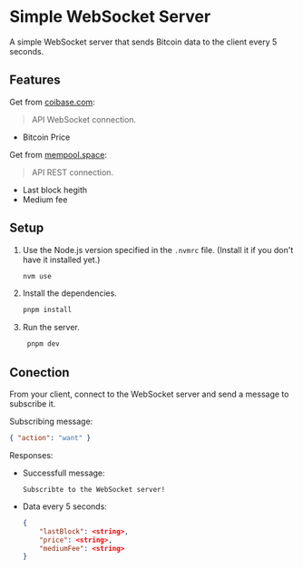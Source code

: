 # Simple WebSocket Server

A simple WebSocket server that sends Bitcoin data to the client every 5 seconds.

## Features

Get from [coibase.com](https://docs.cdp.coinbase.com/prime/docs/websocket-feed/):

> API WebSocket connection.

-   Bitcoin Price

Get from [mempool.space](https://mempool.space/docs/api/rest):

> API REST connection.

-   Last block hegith
-   Medium fee

## Setup

1. Use the Node.js version specified in the `.nvmrc` file. (Install it if you don't have it installed yet.)

    ```bash
    nvm use
    ```

2. Install the dependencies.

    ```bash
    pnpm install
    ```

3. Run the server.

    ```bash
     pnpm dev
    ```

## Conection

From your client, connect to the WebSocket server and send a message to subscribe it.

Subscribing message:

```json
{ "action": "want" }
```

Responses:

-   Successfull message:

    ```
    Subscribte to the WebSocket server!
    ```

-   Data every 5 seconds:

    ```json
    {
    	"lastBlock": <string>,
    	"price": <string>,
    	"mediumFee": <string>
    }
    ```
